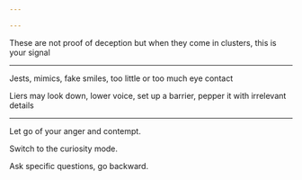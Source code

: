 ```yaml
---

---
```


These are not proof of deception but when they come in clusters, this is your signal

---

Jests, mimics, fake smiles, too little or too much eye contact

Liers may look down, lower voice, set up a barrier, pepper it with irrelevant details

---

Let go of your anger and contempt.

Switch to the curiosity mode.

Ask specific questions, go backward.
